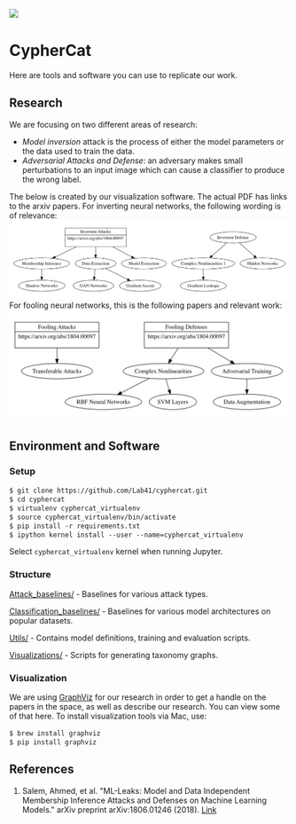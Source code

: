 ![](Visualizations/cyphercat_logo3_spc.png)
# CypherCat

Here are tools and software you can use to replicate our work.

## Research

We are focusing on two different areas of research:
- *Model inversion* attack is the process of either the model parameters or the data used to train the data.
- *Adversarial Attacks and Defense*: an adversary makes small perturbations to an input image which can cause a classifier to produce the wrong label.

The below is created by our visualization software. The actual PDF has links to the arxiv papers. For inverting neural networks, the following wording is of relevance:
[![Model Inversion](Visualizations/Example-Invert.png)](Visualizations/inversion_defense.gv.pdf)
For fooling neural networks, this is the following papers and relevant work:
[![Model Fooling](Visualizations/Example-Fooling.png)](Visualizations/inversion_attack.gv.pdf)

## Environment and Software

### Setup
```console
$ git clone https://github.com/Lab41/cyphercat.git
$ cd cyphercat
$ virtualenv cyphercat_virtualenv
$ source cyphercat_virtualenv/bin/activate
$ pip install -r requirements.txt
$ ipython kernel install --user --name=cyphercat_virtualenv
```
Select `cyphercat_virtualenv` kernel when running Jupyter.  

### Structure
[Attack_baselines/](Attack_baselines/) - Baselines for various attack types.   

[Classification_baselines/](Classification_baselines/) - Baselines for various model architectures on popular datasets.   

[Utils/](Utils/) - Contains model definitions, training and evaluation scripts.   

[Visualizations/](Visualizations/) - Scripts for generating taxonomy graphs.   

### Visualization

We are using [GraphViz](https://www.graphviz.org/) for our research in order to get a handle on the papers in the space, as well as describe our research. You can view some of that here. To install visualization tools via Mac, use:

```console
$ brew install graphviz
$ pip install graphviz
```

## References
1. Salem, Ahmed, et al. "ML-Leaks: Model and Data Independent Membership Inference Attacks and Defenses on Machine Learning Models." arXiv preprint arXiv:1806.01246 (2018). [Link](https://arxiv.org/abs/1806.01246)  
